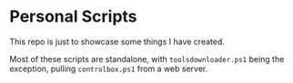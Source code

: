 # Personal Scripts

This repo is just to showcase some things I have created.

Most of these scripts are standalone, with `toolsdownloader.ps1` being the exception, pulling `controlbox.ps1` from a web server.

